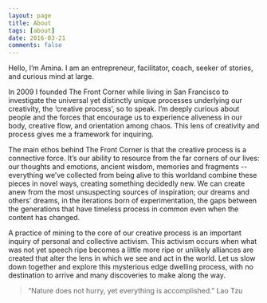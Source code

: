 ```yaml
---
layout: page
title: About
tags: [about]
date: 2016-03-21
comments: false
---
```

    
Hello, I’m Amina.  I am an entrepreneur, facilitator, coach, seeker of stories,
and curious mind at large.

In 2009 I founded The Front Corner while living in San Francisco to investigate
the universal yet distinctly unique processes underlying our creativity, the
‘creative process’, so to speak.  I’m deeply curious about people and the
forces that encourage us to experience aliveness in our body, creative flow,
and orientation among chaos.  This lens of creativity and process gives me a
framework for inquiring.

The main ethos behind The Front Corner is that the creative process is a
connective force.  It’s our ability to resource from the far corners of our
lives: our thoughts and emotions, ancient wisdom, memories and fragments --
everything we’ve collected from being alive to this worldand combine these
pieces in novel ways, creating something decidedly new.  We can create anew
from the most unsuspecting sources of inspiration; our dreams and others’
dreams, in the iterations born of experimentation, the gaps between the
generations that have timeless process in common even when the content has
changed.


A practice of mining to the core of our creative process is an important
inquiry of personal and collective activism.  This activism occurs when what
was not yet speech ripe becomes a little more ripe or unlikely alliances are
created that alter the lens in which we see and act in the world.   Let us slow
down together and explore this mysterious edge dwelling process, with no
destination to arrive and many discoveries to make along the way.


> “Nature does not hurry, yet everything is accomplished.” Lao Tzu


